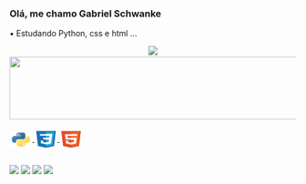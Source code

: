 ### Olá, me chamo Gabriel Schwanke

▪ Estudando Python, css e html ...

<div align="center">
  <a href="https://github.com/gabrielschwanke">
  <img height="160em" src="https://github-readme-stats.vercel.app/api?username=gabrielschwanke&show_icons=true&theme=dark&include_all_commits=true&count_private=true"/>
  <img height="110em" width="700" src="https://github-readme-stats.vercel.app/api/top-langs/?username=gabrielschwanke&layout=compact&langs_count=7&theme=dark"/>
</div>

<div style="display: inline_block"><br>
  <img align="center" alt="gabriel-Python" height="30" width="40" src="https://raw.githubusercontent.com/devicons/devicon/master/icons/python/python-original.svg">
  <img align="center" alt="gabriel-CSS" height="30" width="40" src="https://raw.githubusercontent.com/devicons/devicon/master/icons/css3/css3-original.svg">
  <img align="center" alt="gabriel-HTML" height="30" width="40" src="https://raw.githubusercontent.com/devicons/devicon/master/icons/html5/html5-original.svg">
</div>

##

<div> 
  <a href ="https://api.whatsapp.com/send?phone=5553984617907&text=Ol%C3%A1%20me%20chamo%20Gabriel%2C%20como%20posso%20te%20ajudar%3F%20"><img src="https://img.shields.io/badge/WhatsApp-25D366?style=for-the-badge&logo=whatsapp&logoColor=white" target"_blank"></a>
  <a href="https://www.instagram.com/gabriel.schwanke/" target="_blank"><img src="https://img.shields.io/badge/-Instagram-%23E4405F?style=for-the-badge&logo=instagram&logoColor=white" target="_blank"></a>
  <a href = "mailto:contato.schwanke@gmail.com"><img src="https://img.shields.io/badge/-Gmail-%23333?style=for-the-badge&logo=gmail&logoColor=red" target="_blank"></a>
  <a href="https://www.linkedin.com/in/gabriel-schwanke-4a2297235/" target="_blank"><img src="https://img.shields.io/badge/-LinkedIn-%230077B5?style=for-the-badge&logo=linkedin&logoColor=white" target="_blank"></a> 
  
</div>
